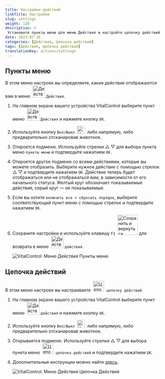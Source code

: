 ```yaml
---
title: Настройки действий
linkTitle: Настройки
slug: settings
weight: 120
description: >
 Установите пункты меню для меню Действия и настройте цепочку действий
date: 2023-07-26
categories: [Действия, Цепочка действий]
tags: [Действия, Цепочка действий]
translationKey: actions/settings
---
```

## Пункты меню

В этом меню настроек вы определяете, какие действия отображаются вам в меню &nbsp;<img src="/icons/actions.svg" width="40" align="bottom" alt="Действия" /> `Действия`.

1. На главном экране вашего устройства VitalControl выберите пункт меню &nbsp;<img src="/icons/actions.svg" width="40" align="bottom" alt="Действия" /> `Действия` и нажмите кнопку `OK`.

2. Используйте кнопку `Вкл/Выкл` &nbsp;<img src="/icons/gear.svg" width="25" align="bottom" alt="Цепочка действий" />&nbsp; либо напрямую, либо предварительно отсканировав животное.

3. Откроется подменю. Используйте стрелки △ ▽ для выбора пункта меню `пункты меню` и подтвердите нажатием `OK`.

4. Откроется другое подменю со всеми действиями, которые вы можете отобразить. Выберите нужное действие с помощью стрелок △ ▽ и подтвердите нажатием `OK`. Действие теперь будет отображаться или не отображаться вам, в зависимости от его начального статуса. Желтый круг обозначает показываемые действия, серый круг — не показываемые.

5. Если вы хотите `включить все + сбросить порядок`, выберите соответствующий пункт меню с помощью стрелок и подтвердите нажатием `OK`.

6. Сохраните настройки и используйте клавишу `F1` &nbsp;<img src="/icons/footer/save_exit.svg" width="65" align="bottom" alt="Сохранить и вернуться" /> для возврата в меню &nbsp;<img src="/icons/actions.svg" width="40" align="bottom" alt="Действия" /> `действия`.

    ![VitalControl: Меню Действия Пункты меню](../images/menu.png "Пункты меню")

## Цепочка действий

В этом меню настроек вы настраиваете &nbsp;<img src="/icons/actions/action-chain.svg" width="35" align="bottom" alt="Цепочка действий" />&nbsp; `цепочку действий`.

1. На главном экране вашего устройства VitalControl выберите пункт меню &nbsp;<img src="/icons/actions.svg" width="40" align="bottom" alt="Действия" /> `действия` и нажмите кнопку `OK`.

2. Используйте кнопку `Вкл/Выкл` &nbsp;<img src="/icons/gear.svg" width="25" align="bottom" alt="Цепочка действий" />&nbsp; либо напрямую, либо предварительно отсканировав животное.

3. Открывается подменю. Используйте стрелки △ ▽ для выбора пункта меню &nbsp;<img src="/icons/actions/action-chain.svg" width="35" align="bottom" alt="Цепочка действий" />&nbsp; `цепочка действий` и подтвердите нажатием `OK`.

4. Дополнительные инструкции можно найти [здесь](/ru/docs/chain-of-actions/).

    ![VitalControl: Меню Действия Цепочка Действий](../images/chainofactions.png "Цепочка Действий")
